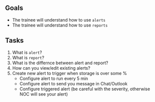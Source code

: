 ## Goals
- The trainee will understand how to use `alerts`
- The trainee will understand how to use `reports`

## Tasks
1. What is `alert`?
1. What is `report`?
1. What is the differnce between alert and report?
1. How can you view/edit existing alerts?
1. Create new alert to trigger when storage is over some % 
      * Configure alert to run every 5 min
      * Configure alert to send you message in Chat/Outlook
      * Configure triggered alert (be careful with the severity, otherwise NOC will see your alert)

